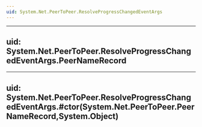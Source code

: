 ```yaml
---
uid: System.Net.PeerToPeer.ResolveProgressChangedEventArgs
---
```


---
uid: System.Net.PeerToPeer.ResolveProgressChangedEventArgs.PeerNameRecord
---

---
uid: System.Net.PeerToPeer.ResolveProgressChangedEventArgs.#ctor(System.Net.PeerToPeer.PeerNameRecord,System.Object)
---
